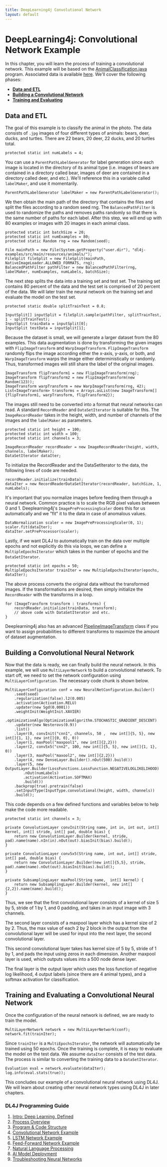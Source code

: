 ```yaml
---
title: DeepLearning4j Convolutional Network
layout: default
---
```


# DeepLearning4j: Convolutional Network Example

In this chapter, you will learn the process of training a convolutional network. This example will be based on the [AnimalClassification.java](https://github.com/deeplearning4j/dl4j-examples/blob/master/dl4j-examples/src/main/java/org/deeplearning4j/examples/convolution/AnimalsClassification.java) program. Associated data is available [here](https://github.com/deeplearning4j/dl4j-examples/tree/master/dl4j-examples/src/main/resources/animals). We'll cover the following phases:

- [**Data and ETL**](#ETL) 
- [**Building a Convolutional Network**](#Building) 
- [**Training and Evaluating**](#Training)  

## <a name="ETL">Data and ETL</a>

The goal of this example is to classify the animal in the photo. The data consists of `.jpg` images of four different types of animals: bears, deer, ducks, and turtles. There are 22 bears, 20 deer, 22 ducks, and 20 turtles total.

```
protected static int numLabels = 4;
```

You can use a `ParentPathLabelGenerator` for label generation since each image is located in the directory of its animal type (i.e. images of bears are contained in a directory called bear, images of deer are contained in a directory called deer, and etc.). We'll reference this in a variable called `labelMaker`, and use it momentarily.

```
ParentPathLabelGenerator labelMaker = new ParentPathLabelGenerator();
```

We then obtain the main path of the directory that contains the files and split the files according to a random seed rng. The `BalancedPathFilter` is used to randomize the paths and removes paths randomly so that there is the same number of paths for each label. After this step, we will end up with 80 examples or images with 20 images in each animal class.

```
protected static int batchSize = 20;
protected static int numExamples = 80;
protected static Random rng = new Random(seed);

File mainPath = new File(System.getProperty("user.dir"), "dl4j-examples/src/main/resources/animals/");
FileSplit fileSplit = new FileSplit(mainPath, NativeImageLoader.ALLOWED_FORMATS, rng);
BalancedPathFilter pathFilter = new BalancedPathFilter(rng, labelMaker, numExamples, numLabels, batchSize);
```

The next step splits the data into a training set and test set. The training set contains 80 percent of the data and the test set is comprised of 20 percent of the data. We will later train the neural network on the training set and evaluate the model on the test set.

```
protected static double splitTrainTest = 0.8;

InputSplit[] inputSplit = fileSplit.sample(pathFilter, splitTrainTest, 1 - splitTrainTest);
InputSplit trainData = inputSplit[0];
InputSplit testData = inputSplit[1];
```

Because the dataset is small, we will generate a larger dataset from the 80 examples. This data augmentation is done by transforming the given images with `FlipImageTransform` and `WarpImageTransform`. `FlipImageTransform` randomly flips the image according either the x-axis, y-axis, or both, and `WarpImageTransform` warps the image either deterministically or randomly. Thus, transformed images will still share the label of the original images.

```
ImageTransform flipTransform1 = new FlipImageTransform(rng);
ImageTransform flipTransform2 = new FlipImageTransform(new Random(123));
ImageTransform warpTransform = new WarpImageTransform(rng, 42);
List<ImageTransform> transforms = Arrays.asList(new ImageTransform[]{flipTransform1, warpTransform, flipTransform2});
```

The images still need to be converted into a format that neural networks can read. A standard `RecordReader` and `DataSetIterator` is suitable for this. The `ImageRecordReader` takes in the height, width, and number of channels of the images and the `labelMaker` as parameters.
   
```   
protected static int height = 100;
protected static int width = 100;
protected static int channels = 3;

ImageRecordReader recordReader = new ImageRecordReader(height, width, channels, labelMaker);
DataSetIterator dataIter;
```

To initialize the RecordReader and the DataSetIterator to the data, the following lines of code are needed. 

```
recordReader.initialize(trainData);
dataIter = new RecordReaderDataSetIterator(recordReader, batchSize, 1, numLabels);
```

It's important that you normalize images before feeding them through a neural network. Common practice is to scale the RGB pixel values between 0 and 1. Deeplearning4j's `ImagePreProcessingScaler` does this for us automatically and we "fit" it to the data in case of anomalous values. 

```
DataNormalization scaler = new ImagePreProcessingScaler(0, 1);
scaler.fit(dataIter);
dataIter.setPreProcessor(scaler);
```

Lastly, if we want DL4J to automatically train on the data over multiple epochs and not explicitly do this via loops, we can define a `MultipleEpochsIterator` which takes in the number of epochs and the `DataSetIterator`.

```
protected static int epochs = 50;
MultipleEpochsIterator trainIter = new MultipleEpochsIterator(epochs, dataIter);
```

The above process converts the original data without the transformed images. If the transformations are desired, then simply initialize the `RecordReader` with the transforms in a loop.

```
for (ImageTransform transform : transforms) {
    recordReader.initialize(trainData, transform);
    // above code with DataSetIterator and etc.
}
```

Deeplearning4j also has an advanced [PipelineImageTransform](https://github.com/deeplearning4j/DataVec) class if you want to assign probabilities to different transforms to maximize the amount of dataset augmentation.

## <a name="Building">Building a Convolutional Neural Network</a>

Now that the data is ready, we can finally build the neural network. In this example, we will use `MultiLayerNetwork` to build a convolutional network. To start off, we need to set the network configuration using `MultiLayerConfiguration`. The necessary code chunk is shown below.

```
MultiLayerConfiguration conf = new NeuralNetConfiguration.Builder()
    .seed(seed)
    .regularization(false).l2(0.005) 
    .activation(Activation.RELU)
    .updater(new Sgd(0.0001))
    .weightInit(WeightInit.XAVIER)
    .optimizationAlgo(OptimizationAlgorithm.STOCHASTIC_GRADIENT_DESCENT)
    .updater(new Nesterovs(0.9))
    .list()
    .layer(0, convInit("cnn1", channels, 50 ,  new int[]{5, 5}, new int[]{1, 1}, new int[]{0, 0}, 0))
    .layer(1, maxPool("maxpool1", new int[]{2,2}))
    .layer(2, conv5x5("cnn2", 100, new int[]{5, 5}, new int[]{1, 1}, 0))
    .layer(3, maxPool("maxool2", new int[]{2,2}))
    .layer(4, new DenseLayer.Builder().nOut(500).build())
    .layer(5, new OutputLayer.Builder(LossFunctions.LossFunction.NEGATIVELOGLIKELIHOOD)
        .nOut(numLabels)
        .activation(Activation.SOFTMAX)
        .build())
    .backprop(true).pretrain(false)
    .setInputType(InputType.convolutional(height, width, channels))
    .build();
```

This code depends on a few defined functions and variables below to help make the code more readable.

```
protected static int channels = 3;

private ConvolutionLayer convInit(String name, int in, int out, int[] kernel, int[] stride, int[] pad, double bias) {
    return new ConvolutionLayer.Builder(kernel, stride, pad).name(name).nIn(in).nOut(out).biasInit(bias).build();
}

private ConvolutionLayer conv5x5(String name, int out, int[] stride, int[] pad, double bias) {
    return new ConvolutionLayer.Builder(new int[]{5,5}, stride, pad).name(name).nOut(out).biasInit(bias).build();
}

private SubsamplingLayer maxPool(String name,  int[] kernel) {
    return new SubsamplingLayer.Builder(kernel, new int[]{2,2}).name(name).build();
}
```

Thus, we see that the first convolutional layer consists of a kernel of size 5 by 5, stride of 1 by 1, and 0 padding, and takes in an input image with 3 channels. 

The second layer consists of a maxpool layer which has a kernel size of 2 by 2. Thus, the max value of each 2 by 2 block in the output from the convolutional layer will be used for input into the next layer, the second convolutional layer. 

This second convolutional layer takes has kernel size of 5 by 5, stride of 1 by 1, and pads the input using zeros in each dimension. Another maxpool layer is used, which outputs values into a 500 node dense layer. 

The final layer is the output layer which uses the loss function of negative log likelihood, 4 output labels (since there are 4 animal types), and a softmax activation for classification. 

## <a name="Training">Training and Evaluating a Convolutional Neural Network</a>

Once the configuration of the neural network is defined, we are ready to train the model. 

```
MultiLayerNetwork network = new MultiLayerNetwork(conf);
network.fit(trainIter);
```

Since `trainIter` is a `MultiEpochsIterator`, the network will automatically be trained using 50 epochs. Once the training is complete, it is easy to evaluate the model on the test data. We assume `dataIter` consists of the test data. The process is similar to converting the training data to a `DataSetIterator`.

```
Evaluation eval = network.evaluate(dataIter);
log.info(eval.stats(true));
```

This concludes our example of a convolutional neural network using DL4J. We will learn about creating other neural network types using DL4J in later chapters.

### DL4J Programming Guide  

1. [Intro: Deep Learning, Defined](01_intro)
2. [Process Overview](02_process)
3. [Program & Code Structure](03_code_structure)
4. [Convolutional Network Example](04_convnet)
5. [LSTM Network Example](05_lstm)
6. [Feed-Forward Network Example](06_feedforwardnet)
7. [Natural Language Processing](07_nlp)
8. [AI Model Deployment](08_deploy)
9. [Troubleshooting Neural Networks](09_troubleshooting)
